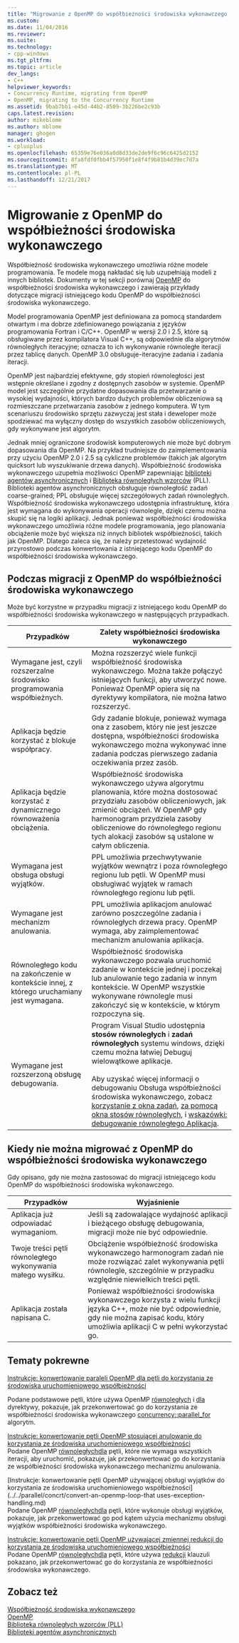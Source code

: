 ```yaml
---
title: "Migrowanie z OpenMP do współbieżności środowiska wykonawczego | Dokumentacja firmy Microsoft"
ms.custom: 
ms.date: 11/04/2016
ms.reviewer: 
ms.suite: 
ms.technology:
- cpp-windows
ms.tgt_pltfrm: 
ms.topic: article
dev_langs:
- C++
helpviewer_keywords:
- Concurrency Runtime, migrating from OpenMP
- OpenMP, migrating to the Concurrency Runtime
ms.assetid: 9bab7bb1-e45d-44b2-8509-3b226be2c93b
caps.latest.revision: 
author: mikeblome
ms.author: mblome
manager: ghogen
ms.workload:
- cplusplus
ms.openlocfilehash: 65359e76e036a0d8d33de2de9f6c96c6425d2152
ms.sourcegitcommit: 8fa8fdf0fbb4f57950f1e8f4f9b81b4d39ec7d7a
ms.translationtype: MT
ms.contentlocale: pl-PL
ms.lasthandoff: 12/21/2017
---
```

# <a name="migrating-from-openmp-to-the-concurrency-runtime"></a>Migrowanie z OpenMP do współbieżności środowiska wykonawczego
Współbieżność środowiska wykonawczego umożliwia różne modele programowania. Te modele mogą nakładać się lub uzupełniają modeli z innych bibliotek. Dokumenty w tej sekcji porównaj [OpenMP](../../parallel/concrt/comparing-the-concurrency-runtime-to-other-concurrency-models.md#openmp) do współbieżności środowiska wykonawczego i zawierają przykłady dotyczące migracji istniejącego kodu OpenMP do współbieżności środowiska wykonawczego.  
  
 Model programowania OpenMP jest definiowana za pomocą standardem otwartym i ma dobrze zdefiniowanego powiązania z języków programowania Fortran i C/C++. OpenMP w wersji 2.0 i 2.5, które są obsługiwane przez kompilatora Visual C++, są odpowiednie dla algorytmów równoległych iteracyjne; oznacza to ich wykonywanie równoległe iteracji przez tablicę danych. OpenMP 3.0 obsługuje-iteracyjne zadania i zadania iteracji.  
  
 OpenMP jest najbardziej efektywne, gdy stopień równoległości jest wstępnie określane i zgodny z dostępnych zasobów w systemie. OpenMP model jest szczególnie przydatne dopasowania dla przetwarzanie o wysokiej wydajności, których bardzo dużych problemów obliczeniowa są rozmieszczane przetwarzania zasobów z jednego komputera. W tym scenariuszu środowisko sprzętu zazwyczaj jest stała i deweloper może spodziewać ma wyłączny dostęp do wszystkich zasobów obliczeniowych, gdy wykonywane jest algorytm.  
  
 Jednak mniej ograniczone środowisk komputerowych nie może być dobrym dopasowania dla OpenMP. Na przykład trudniejsze do zaimplementowania przy użyciu OpenMP 2.0 i 2.5 są cykliczne problemów (takich jak algorytm quicksort lub wyszukiwanie drzewa danych). Współbieżność środowiska wykonawczego uzupełnia możliwości OpenMP zapewniając [biblioteki agentów asynchronicznych](../../parallel/concrt/asynchronous-agents-library.md) i [Biblioteka równoległych wzorców](../../parallel/concrt/parallel-patterns-library-ppl.md) (PLL). Biblioteki agentów asynchronicznych obsługuje równoległość zadań coarse-grained; PPL obsługuje więcej szczegółowych zadań równoległych. Współbieżność środowiska wykonawczego udostępnia infrastrukturę, która jest wymagana do wykonywania operacji równolegle, dzięki czemu można skupić się na logiki aplikacji. Jednak ponieważ współbieżności środowiska wykonawczego umożliwia różne modele programowania, jego planowania obciążenie może być większa niż innych bibliotek współbieżności, takich jak OpenMP. Dlatego zaleca się, że należy przetestować wydajność przyrostowo podczas konwertowania z istniejącego kodu OpenMP do współbieżności środowiska wykonawczego.  
  
## <a name="when-to-migrate-from-openmp-to-the-concurrency-runtime"></a>Podczas migracji z OpenMP do współbieżności środowiska wykonawczego  
 Może być korzystne w przypadku migracji z istniejącego kodu OpenMP do współbieżności środowiska wykonawczego w następujących przypadkach.  
  
|Przypadków|Zalety współbieżności środowiska wykonawczego|  
|-----------|-------------------------------------------|  
|Wymagane jest, czyli rozszerzalne środowisko programowania współbieżnych.|Można rozszerzyć wiele funkcji współbieżność środowiska wykonawczego. Można także połączyć istniejących funkcji, aby utworzyć nowe. Ponieważ OpenMP opiera się na dyrektywy kompilatora, nie można łatwo rozszerzyć.|  
|Aplikacja będzie korzystać z blokuje współpracy.|Gdy zadanie blokuje, ponieważ wymaga ona z zasobem, który nie jest jeszcze dostępna, współbieżności środowiska wykonawczego można wykonywać inne zadania podczas pierwszego zadania oczekiwania przez zasób.|  
|Aplikacja będzie korzystać z dynamicznego równoważenia obciążenia.|Współbieżność środowiska wykonawczego używa algorytmu planowania, które można dostosować przydziału zasobów obliczeniowych, jak zmienić obciążeń. W OpenMP gdy harmonogram przydziela zasoby obliczeniowe do równoległego regionu tych alokacji zasobów są ustalone w całym obliczenia.|  
|Wymagana jest obsługa obsługi wyjątków.|PPL umożliwia przechwytywanie wyjątków wewnątrz i poza równoległego regionu lub pętli. W OpenMP musi obsługiwać wyjątek w ramach równoległego regionu lub pętli.|  
|Wymagane jest mechanizm anulowania.|PPL umożliwia aplikacjom anulować zarówno poszczególne zadania i równoległych drzewa pracy. OpenMP wymaga, aby zaimplementować mechanizm anulowania aplikacja.|  
|Równoległego kodu na zakończenie w kontekście innej, z którego uruchamiany jest wymagana.|Współbieżność środowiska wykonawczego pozwala uruchomić zadanie w kontekście jednej i poczekaj lub anulowanie tego zadania w innym kontekście. W OpenMP wszystkie wykonywane równolegle musi zakończyć się w kontekście, w którym rozpoczyna się.|  
|Wymagane jest rozszerzoną obsługę debugowania.|Program Visual Studio udostępnia **stosów równoległych** i **zadań równoległych** systemu windows, dzięki czemu można łatwiej Debuguj wielowątkowe aplikacje.<br /><br /> Aby uzyskać więcej informacji o debugowaniu Obsługa współbieżności środowiska wykonawczego, zobacz [korzystanie z okna zadań](/visualstudio/debugger/using-the-tasks-window), [za pomocą okna stosów równoległych](/visualstudio/debugger/using-the-parallel-stacks-window), i [wskazówki: debugowanie równoległego Aplikacja](/visualstudio/debugger/walkthrough-debugging-a-parallel-application).|  
  
## <a name="when-not-to-migrate-from-openmp-to-the-concurrency-runtime"></a>Kiedy nie można migrować z OpenMP do współbieżności środowiska wykonawczego  
 Gdy opisano, gdy nie można zastosować do migracji istniejącego kodu OpenMP do współbieżności środowiska wykonawczego.  
  
|Przypadków|Wyjaśnienie|  
|-----------|-----------------|  
|Aplikacja już odpowiadać wymaganiom.|Jeśli są zadowalające wydajność aplikacji i bieżącego obsługę debugowania, migracji może nie być odpowiednie.|  
|Twoje treści pętli równoległego wykonywania małego wysiłku.|Obciążenie współbieżność środowiska wykonawczego harmonogram zadań nie może rozwiązać zalet wykonywania pętli równolegle, szczególnie w przypadku względnie niewielkich treści pętli.|  
|Aplikacja została napisana C.|Ponieważ współbieżności środowiska wykonawczego korzysta z wielu funkcji języka C++, może nie być odpowiednie, gdy nie można zapisać kodu, który umożliwia aplikacji C w pełni wykorzystać go.|  
  
## <a name="related-topics"></a>Tematy pokrewne  
 [Instrukcje: konwertowanie paraleli OpenMP dla pętli do korzystania ze środowiska uruchomieniowego współbieżności](../../parallel/concrt/how-to-convert-an-openmp-parallel-for-loop-to-use-the-concurrency-runtime.md)  

 Podane podstawowe pętli, które używa OpenMP [równoległych](../../parallel/concrt/how-to-use-parallel-invoke-to-write-a-parallel-sort-routine.md#parallel) i [dla](../../parallel/openmp/reference/for-openmp.md) dyrektywy, pokazuje, jak przekonwertować go do korzystania ze współbieżności środowiska wykonawczego [concurrency::parallel_for](reference/concurrency-namespace-functions.md#parallel_for) algorytm.  

  
 [Instrukcje: konwertowanie pętli OpenMP stosującej anulowanie do korzystania ze środowiska uruchomieniowego współbieżności](../../parallel/concrt/convert-an-openmp-loop-that-uses-cancellation.md)  
 Podane OpenMP [równoległych](../../parallel/concrt/how-to-use-parallel-invoke-to-write-a-parallel-sort-routine.md#parallel)[dla](../../parallel/openmp/reference/for-openmp.md) pętli, które nie wymaga wszystkich iteracji, aby uruchomić, pokazuje, jak przekonwertować go do korzystania ze współbieżności środowiska wykonawczego mechanizmu anulowania.  
  
 [Instrukcje: konwertowanie pętli OpenMP używającej obsługi wyjątków do korzystania ze środowiska uruchomieniowego współbieżności](../../parallel/concrt/convert-an-openmp-loop-that uses-exception-handling.md)  
 Podane OpenMP [równoległych](../../parallel/concrt/how-to-use-parallel-invoke-to-write-a-parallel-sort-routine.md#parallel)[dla](../../parallel/openmp/reference/for-openmp.md) pętli, które wykonuje obsługi wyjątków, pokazuje, jak przekonwertować go pod kątem użycia mechanizmu obsługi wyjątków współbieżności środowiska wykonawczego.  
  
 [Instrukcje: konwertowanie pętli OpenMP używającej zmiennej redukcji do korzystania ze środowiska uruchomieniowego współbieżności](../../parallel/concrt/convert-an-openmp-loop-that-uses-a-reduction-variable.md)  
 Podane OpenMP [równoległych](../../parallel/concrt/how-to-use-parallel-invoke-to-write-a-parallel-sort-routine.md#parallel)[dla](../../parallel/openmp/reference/for-openmp.md) pętli, które używa [redukcji](../../parallel/openmp/reference/reduction.md) klauzuli pokazano, jak przekonwertować go do korzystania ze współbieżności środowiska wykonawczego.  
  
## <a name="see-also"></a>Zobacz też  
 [Współbieżność środowiska wykonawczego](../../parallel/concrt/concurrency-runtime.md)   
 [OpenMP](../../parallel/concrt/comparing-the-concurrency-runtime-to-other-concurrency-models.md#openmp)   
 [Biblioteka równoległych wzorców (PLL)](../../parallel/concrt/parallel-patterns-library-ppl.md)   
 [Biblioteki agentów asynchronicznych](../../parallel/concrt/asynchronous-agents-library.md)

